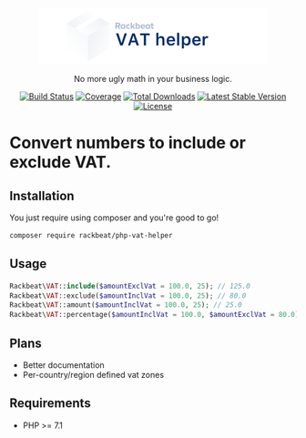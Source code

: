 <p align="center"> 
<img src="logo.png" height="100" width="400" />
</p>

<p align="center"> 
No more ugly math in your business logic.
</p>

<p align="center"> 
<a href="https://travis-ci.org/Rackbeat/php-vat-helper"><img src="https://img.shields.io/travis/Rackbeat/php-vat-helper.svg?style=flat-square" alt="Build Status"></a>
<a href="https://coveralls.io/github/Rackbeat/php-vat-helper"><img src="https://img.shields.io/coveralls/Rackbeat/php-vat-helper.svg?style=flat-square" alt="Coverage"></a>
<a href="https://packagist.org/packages/rackbeat/php-vat-helper"><img src="https://img.shields.io/packagist/dt/rackbeat/php-vat-helper.svg?style=flat-square" alt="Total Downloads"></a>
<a href="https://packagist.org/packages/rackbeat/php-vat-helper"><img src="https://img.shields.io/packagist/v/rackbeat/php-vat-helper.svg?style=flat-square" alt="Latest Stable Version"></a>
<a href="https://packagist.org/packages/rackbeat/php-vat-helper"><img src="https://img.shields.io/packagist/l/rackbeat/php-vat-helper.svg?style=flat-square" alt="License"></a>
</p>

# Convert numbers to include or exclude VAT.

## Installation

You just require using composer and you're good to go!

```bash
composer require rackbeat/php-vat-helper
```

## Usage

```php
Rackbeat\VAT::include($amountExclVat = 100.0, 25); // 125.0
Rackbeat\VAT::exclude($amountInclVat = 100.0, 25); // 80.0
Rackbeat\VAT::amount($amountInclVat = 100.0, 25); // 25.0
Rackbeat\VAT::percentage($amountInclVat = 100.0, $amountExclVat = 80.0); // 0.25
```

## Plans

* Better documentation
* Per-country/region defined vat zones

## Requirements
* PHP >= 7.1
